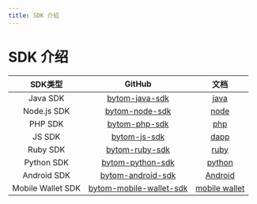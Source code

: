 ```yaml
---
title: SDK 介绍
---
```


# SDK 介绍

| SDK类型 | GitHub | 文档 |
| :---: | :---: | :---: |
| Java SDK | [bytom-java-sdk](https://github.com/Bytom/bytom-java-sdk) | [java](https://bytomfans.github.io/java-docs/docs/start) |
| Node.js SDK | [bytom-node-sdk](https://github.com/Bytom/bytom-node-sdk) | [node](https://bytomfans.github.io/node-docs/docs/start) |
| PHP SDK | [bytom-php-sdk](https://github.com/Bytom-Community/bytom-php-sdk) | [php](https://bytomfans.github.io/php-docs/docs/start) |
| JS SDK | [bytom-js-sdk](https://github.com/Bytom/Bytom-JS-SDK) | [dapp](https://bytom.github.io/dapp-sdk-doc/#/) |
| Ruby SDK | [bytom-ruby-sdk](https://github.com/Bytom-Community/Bytom-Ruby-SDK) | [ruby](https://github.com/Bytom-Community/Bytom-Ruby-SDK/blob/master/README.md) |
| Python SDK | [bytom-python-sdk](https://github.com/Bytom-Community/python-bytom) | [python](https://github.com/Bytom-Community/python-bytom) |
| Android SDK | [bytom-](https://github.com/Bytom-Community/Bytom-Android-SDK)[android](https://github.com/Bytom-Community/Bytom-Android-SDK)[-sdk](https://github.com/Bytom-Community/Bytom-Android-SDK) | [Android](https://github.com/Bytom-Community/Bytom-Android-SDK) |
| Mobile Wallet SDK | [bytom-](https://github.com/Bytom-Community/Bytom-Mobile-Wallet-SDK)[mobile-wallet](https://github.com/Bytom-Community/Bytom-Mobile-Wallet-SDK)[-sdk](https://github.com/Bytom-Community/Bytom-Mobile-Wallet-SDK) | [mobile wallet](https://github.com/Bytom-Community/Bytom-Mobile-Wallet-SDK) |